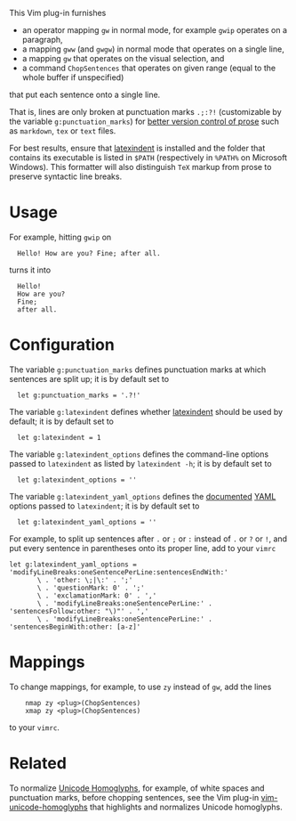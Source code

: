 This Vim plug-in furnishes

- an operator mapping `gw` in normal mode, for example `gwip` operates on a paragraph,
- a mapping `gww` (and `gwgw`) in normal mode that operates on a single line,
- a mapping `gw` that operates on the visual selection, and
- a command `ChopSentences` that operates on given range (equal to the whole buffer if unspecified)

that put each sentence onto a single line.

That is, lines are only broken at punctuation marks `.;:?!` (customizable by the variable `g:punctuation_marks`) for [better version control of prose](https://news.ycombinator.com/item?id=4642395) such as `markdown`, `tex` or `text` files.

For best results, ensure that [latexindent](https://github.com/cmhughes/latexindent.pl) is installed and the folder that contains its executable is listed in `$PATH` (respectively in `%PATH%` on Microsoft Windows).
This formatter will also distinguish `TeX` markup from prose to preserve syntactic line breaks.

# Usage

For example, hitting `gwip` on

```
  Hello! How are you? Fine; after all.
```

turns it into

```
  Hello!
  How are you?
  Fine;
  after all.
```

# Configuration

The variable `g:punctuation_marks` defines punctuation marks at which sentences are split up;
it is by default set to

```vim
  let g:punctuation_marks = '.?!'
```

The variable `g:latexindent` defines whether [latexindent](https://github.com/cmhughes/latexindent.pl) should be used by default;
it is by default set to

```vim
  let g:latexindent = 1
```

The variable `g:latexindent_options` defines the command-line options passed to `latexindent` as listed by `latexindent -h`;
it is by default set to

```vim
  let g:latexindent_options = ''
```

The variable `g:latexindent_yaml_options` defines the  [documented](http://ctan.uib.no/support/latexindent/documentation/latexindent.pdf) [YAML](https://en.wikipedia.org/wiki/YAML) options passed to `latexindent`;
it is by default set to

```vim
  let g:latexindent_yaml_options = ''
```

For example, to split up sentences after `.` or `;` or `:` instead of `.` or `?` or `!`, and put every sentence in parentheses onto its proper line, add to your `vimrc`

```vim
let g:latexindent_yaml_options = 'modifyLineBreaks:oneSentencePerLine:sentencesEndWith:'
       \ . 'other: \;|\:' . ';'
       \ . 'questionMark: 0' . ';'
       \ . 'exclamationMark: 0' . ','
       \ . 'modifyLineBreaks:oneSentencePerLine:' . 'sentencesFollow:other: "\)"' . ','
       \ . 'modifyLineBreaks:oneSentencePerLine:' . 'sentencesBeginWith:other: [a-z]'
```

# Mappings

To change mappings, for example, to use `zy` instead of `gw`, add the lines

```vim
    nmap zy <plug>(ChopSentences)
    xmap zy <plug>(ChopSentences)
```

to your `vimrc`.

# Related

To normalize [Unicode Homoglyphs](https://www.irongeek.com/homoglyph-attack-generator.php), for example, of white spaces and punctuation marks, before chopping sentences, see the Vim plug-in [vim-unicode-homoglyphs](https://github.com/Konfekt/vim-unicode-homoglyphs) that highlights and normalizes Unicode homoglyphs.

